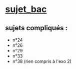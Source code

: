 # [sujet_bac](https://pixees.fr/informatiquelycee/term/)

## sujets compliqués :

- n°24
- n°26
- n°29
- n°33
- n°38 (rien compris à l'exo 2)
